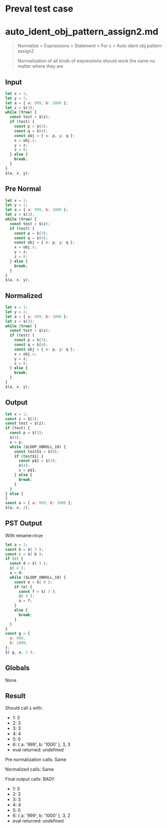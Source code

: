 # Preval test case

# auto_ident_obj_pattern_assign2.md

> Normalize > Expressions > Statement > For c > Auto ident obj pattern assign2
>
> Normalization of all kinds of expressions should work the same no matter where they are

## Input

`````js filename=intro
let x = 1;
let y = 2;
let a = { a: 999, b: 1000 };
let z = $(3);
while (true) {
  const test = $(z);
  if (test) {
    const p = $(3);
    const q = $(4);
    const obj = { x: p, y: q };
    x = obj.x;
    y = z;
    z = 0;
  } else {
    break;
  }
}
$(a, x, y);
`````

## Pre Normal


`````js filename=intro
let x = 1;
let y = 2;
let a = { a: 999, b: 1000 };
let z = $(3);
while (true) {
  const test = $(z);
  if (test) {
    const p = $(3);
    const q = $(4);
    const obj = { x: p, y: q };
    x = obj.x;
    y = z;
    z = 0;
  } else {
    break;
  }
}
$(a, x, y);
`````

## Normalized


`````js filename=intro
let x = 1;
let y = 2;
let a = { a: 999, b: 1000 };
let z = $(3);
while (true) {
  const test = $(z);
  if (test) {
    const p = $(3);
    const q = $(4);
    const obj = { x: p, y: q };
    x = obj.x;
    y = z;
    z = 0;
  } else {
    break;
  }
}
$(a, x, y);
`````

## Output


`````js filename=intro
let x = 1;
const z = $(3);
const test = $(z);
if (test) {
  const p = $(3);
  $(4);
  x = p;
  while ($LOOP_UNROLL_10) {
    const test$1 = $(0);
    if (test$1) {
      const p$1 = $(3);
      $(4);
      x = p$1;
    } else {
      break;
    }
  }
} else {
}
const a = { a: 999, b: 1000 };
$(a, x, 2);
`````

## PST Output

With rename=true

`````js filename=intro
let a = 1;
const b = $( 3 );
const c = $( b );
if (c) {
  const d = $( 3 );
  $( 4 );
  a = d;
  while ($LOOP_UNROLL_10) {
    const e = $( 0 );
    if (e) {
      const f = $( 3 );
      $( 4 );
      a = f;
    }
    else {
      break;
    }
  }
}
const g = {
  a: 999,
  b: 1000,
};
$( g, a, 2 );
`````

## Globals

None

## Result

Should call `$` with:
 - 1: 3
 - 2: 3
 - 3: 3
 - 4: 4
 - 5: 0
 - 6: { a: '999', b: '1000' }, 3, 3
 - eval returned: undefined

Pre normalization calls: Same

Normalized calls: Same

Final output calls: BAD!!
 - 1: 3
 - 2: 3
 - 3: 3
 - 4: 4
 - 5: 0
 - 6: { a: '999', b: '1000' }, 3, 2
 - eval returned: undefined
